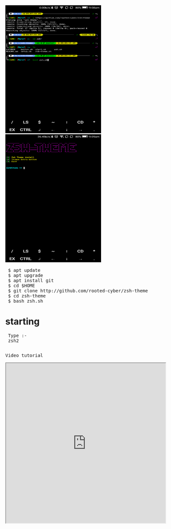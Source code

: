 <img src="https://github.com/rooted-cyber/image-upload/raw/master/zsh1.png" style="width:300px;height:400px;">
<img src="https://github.com/rooted-cyber/image-upload/raw/master/zsh2.png" style="width:300px;height:400px;">

<pre>
 $ apt update
 $ apt upgrade
 $ apt install git
 $ cd $HOME
 $ git clone http://github.com/rooted-cyber/zsh-theme
 $ cd zsh-theme
 $ bash zsh.sh </pre>

 
 
 # starting
 
 <pre> Type :-
 zsh2
 </pre>
<pre>
Video tutorial
</pre>
<iframe width="500" height="500" src="https://youtu.be/2krTPrMHG80"></iframe>
